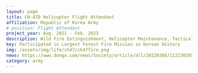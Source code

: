 ```yaml
---
layout: page
title: CH-47D Helicopter Flight Attendant
affiliation: Republic of Korea Army
# position: Flight Attendant
project_year: Aug. 2021 - Feb. 2023
description: Wild Fire Extinguishment, Helicopter Maintenance, Tactical missions
key: Participated in Largest Forest Fire Mission in Korean History
img: /assets/img/life/ch47/ch47fire.png
news: https://www.donga.com/news/Society/article/all/20220308/112230105/1
category: army
---
```

